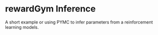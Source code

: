 # rewardGym Inference

A short example or using PYMC to infer parameters from a reinforcement learning models.
